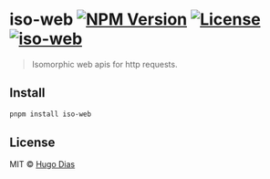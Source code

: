 # iso-web [![NPM Version](https://img.shields.io/npm/v/iso-web.svg)](https://www.npmjs.com/package/iso-web) [![License](https://img.shields.io/npm/l/iso-web.svg)](https://github.com/hugomrdias/iso-repo/blob/main/license) [![iso-web](https://github.com/hugomrdias/iso-repo/actions/workflows/iso-web.yml/badge.svg)](https://github.com/hugomrdias/iso-repo/actions/workflows/iso-web.yml)

> Isomorphic web apis for http requests.

## Install

```bash
pnpm install iso-web
```

## License

MIT © [Hugo Dias](http://hugodias.me)

